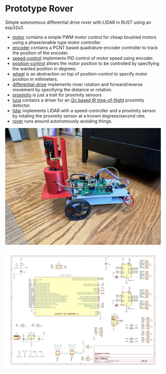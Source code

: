 # Prototype Rover

Simple autonomous differential drive rover with LIDAR in RUST using an esp32s3.

- [motor](motor) contains a simple PWM motor control for cheap brushed motors using a phase/enable type motor controller.
- [encoder](encoder) contains a PCNT based quadrature encoder controller to track the position of the encoder.
- [speed-control](speed-control) implements PID control of motor speed using encoder.
- [position-control](position-control) allows the motor position to be controlled by specifying the wanted position in degrees.
- [wheel](wheel) is an abstraction on top of position-control to specify motor position in millimeters.
- [differential-drive](differential-drive) implements rover rotation and forward/reverse movement by specifying the distance or rotation.
- [proximity](proximity) is just a trait for proximity sensors
- [luna](luna) contains a driver for an [i2c based IR time-of-flight](https://www.amazon.com/TF-Luna/dp/B086MJQSLR) proximity detector.
- [lidar](lidar) implements LIDAR with a speed-controller and a proximity sensor by rotating the proximity sensor at a known degrees/second rate.
- [rover](rover) runs around autonomously avoiding things.

![Cat Mouse](images/cat-mouse.jpg)

![Schematic](images/schematic.jpg)